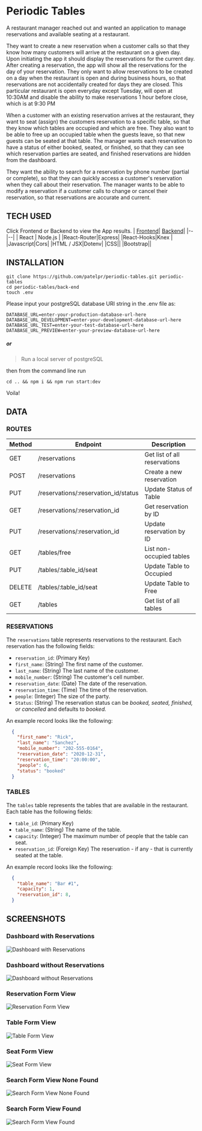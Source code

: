 # Periodic Tables

A restaurant manager reached out and wanted an application to manage reservations and available seating at a restaurant.  

They want to create a new reservation when a customer calls so that they know how many customers will arrive at the restaurant on a given day. Upon initiating the app it should display the reservations for the current day.
After creating a reservation, the app will show all the reservations for the day of your reservation. They only want to allow reservations to be created on a day when the restaurant is open and during business hours, so that reservations are not  accidentally created for days they are closed. This particular restaurant is open everyday except Tuesday, will open at 10:30AM and disable the ability to make reservations 1 hour before close, which is at 9:30 PM

When a customer with an existing reservation arrives at the restaurant, they want to seat (assign) the customers reservation to a specific table, so that they know which tables are occupied and  which are free. They also want to be able to free up an occupied table when the guests leave, so that  new guests can be seated at that table. The manager wants each reservation to have a status of either booked, seated, or finished, so that they  can see which reservation parties are seated, and finished reservations are hidden from the dashboard.

They want the ability to search for a reservation by phone number (partial or complete), so that they can quickly access a customer's reservation when they call about their reservation. The manager wants to be able to modify a reservation if a customer calls to change or cancel their reservation, so that reservations are accurate and current.

## TECH USED
Click Frontend or Backend to view the App results.
| [Frontend](https://periodic-tables-front.herokuapp.com/)| [Backend](https://periodic-tables-back.herokuapp.com/reservations)|
|--|--|
| React  | Node.js |
|React-Router|Express|
|React-Hooks|Knex |
|Javascript|Cors|
|HTML / JSX|Dotenv|
|CSS||
|Bootstrap||

## INSTALLATION

    git clone https://github.com/patelpr/periodic-tables.git periodic-tables
    cd periodic-tables/back-end
    touch .env
Please input your postgreSQL database URI string in the .env file as:  

    DATABASE_URL=enter-your-production-database-url-here
    DATABASE_URL_DEVELOPMENT=enter-your-development-database-url-here
    DATABASE_URL_TEST=enter-your-test-database-url-here
    DATABASE_URL_PREVIEW=enter-your-preview-database-url-here
##### or

> Run a local server of postgreSQL  

then from the command line run

    cd .. && npm i && npm run start:dev
Voila!

## DATA
### ROUTES

| Method | Endpoint | Description |
|--|--|--|
|GET|/reservations|Get list of all reservations|
|POST|/reservations|Create a new reservation|
|PUT |/reservations/:reservation_id/status | Update Status of Table |
|GET|/reservations/:reservation_id|Get reservation by ID|
|PUT|/reservations/:reservation_id|Update reservation by ID|
|GET|/tables/free|List non-occupied tables|
|PUT|/tables/:table_id/seat|Update Table to Occupied|
|DELETE|/tables/:table_id/seat|Update Table to Free|
|GET|/tables|Get list of all tables|

### RESERVATIONS

The `reservations` table represents reservations to the restaurant. Each reservation has the following fields:

- `reservation_id`: (Primary Key)
- `first_name`: (String) The first name of the customer.
- `last_name`: (String) The last name of the customer.
- `mobile_number`: (String) The customer's cell number.
- `reservation_date`: (Date) The date of the reservation.
- `reservation_time`: (Time) The time of the reservation.
- `people`: (Integer) The size of the party.
- `Status`: (String) The reservation status can be _booked, seated, finished, or cancelled_ and defaults to _booked._

An example record looks like the following:

```json
  {
    "first_name": "Rick",
    "last_name": "Sanchez",
    "mobile_number": "202-555-0164",
    "reservation_date": "2020-12-31",
    "reservation_time": "20:00:00",
    "people": 6,
    "status": "booked"
  }
```

### TABLES

The `tables` table represents the tables that are available in the restaurant. Each table has the following fields:

- `table_id`: (Primary Key)
- `table_name`: (String) The name of the table.
- `capacity`: (Integer) The maximum number of people that the table can seat.
- `reservation_id`: (Foreign Key) The reservation - if any - that is currently seated at the table.

An example record looks like the following:

```json
  {
    "table_name": "Bar #1",
    "capacity": 1,
    "reservation_id": 8,
  }
```

## SCREENSHOTS

### Dashboard with Reservations  
![Dashboard with Reservations](https://user-images.githubusercontent.com/28286430/166641183-e8a5a945-545b-40b2-ae38-e13c3c078c0c.png)

### Dashboard without Reservations  
![Dashboard without Reservations](https://user-images.githubusercontent.com/28286430/166641076-aa392c58-c01f-4422-9446-d1008f6c1b19.png)

### Reservation Form View  
![Reservation Form View](https://user-images.githubusercontent.com/28286430/166640938-d55400e4-ecc6-4583-abe3-5bad85e301d9.png)

### Table Form View  
![Table Form View](https://user-images.githubusercontent.com/28286430/166641248-816e0a64-d8ab-47de-bf0e-bbbb853ed260.png)

### Seat Form View  
![Seat Form View](https://user-images.githubusercontent.com/28286430/166641304-9956eb72-7614-4393-be2d-262ce057069b.png)

### Search Form View None Found 
![Search Form View None Found](https://user-images.githubusercontent.com/28286430/166641342-5916c100-fa8e-4d0e-be50-6f08de97af22.png)

### Search Form View Found
![Search Form View Found](https://user-images.githubusercontent.com/28286430/166641603-51371604-401d-454c-9ef0-4ab32062cfa0.png)




